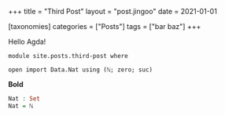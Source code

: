 +++
title = "Third Post"
layout = "post.jingoo"
date = 2021-01-01

[taxonomies]
categories = ["Posts"]
tags = ["bar baz"]
+++

Hello Agda!

```
module site.posts.third-post where

open import Data.Nat using (ℕ; zero; suc)
```

**Bold**

```agda
Nat : Set
Nat = ℕ
```
